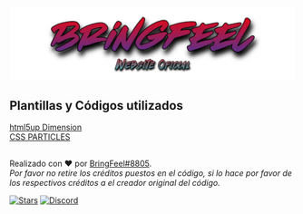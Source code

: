 ![](https://github.com/BringFeel/BringFeel-Website/blob/main/logos/bringfeel-readme.png "BringFeel Website Logo")

## Plantillas y Códigos utilizados
[html5up Dimension](https://html5up.net/dimension)\
[CSS PARTICLES](https://codepen.io/alexitaylor/pen/RgxJwg)
##
Realizado con ❤️ por [BringFeel#8805](https://github.com/BringFeel).\
*Por favor no retire los créditos puestos en el código, si lo hace por favor de los respectivos créditos a el creador original del código.*<p>
  
  [![Stars](https://img.shields.io/github/stars/BringFeel/BringFeel-Website)](https://github.com/BringFeel/BringFeel-Website/stargazers)
  [![Discord](https://discordapp.com/api/guilds/952035654831845457/widget.png)](https://discord.bringfeel.com)

